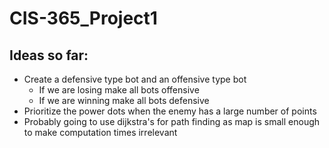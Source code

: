 # CIS-365_Project1

## Ideas so far:
- Create a defensive type bot and an offensive type bot
  - If we are losing make all bots offensive
  - If we are winning make all bots defensive
- Prioritize the power dots when the enemy has a large number of points
- Probably going to use dijkstra's for path finding as map is small enough to make computation times irrelevant

